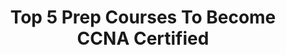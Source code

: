 ---
title: "Top 5 Prep Courses To Become CCNA Certified"
layout: "topcoursesmanual"
image: images/1x1.png

titulos: ["CCNA (200-125) The Complete Course (FREE TRIAL)","CCNA 2018 200-125 Video Boot Camp With Chris Bryant","Cisco CCNA 200-125 – The Complete Guide to Getting Certified","Cisco NEW CCNA R/S (200-125): The Complete Course","The Complete Networking Fundamentals Course. Your CCNA start"]

autores: ['149 Videos','530 Videos','308 Videos','151 Videos','527 Videos']

categorias: ['20h 23m','73h 30m','36h 30m','20h 30m','55h 00m']

summarylist: ["Excellent course by Lazaro Diaz, that will give you an in-depth understanding of networking, using routers and switches and their various configurations.","Great primary reference material for preparing for the exam. There are a lot of real-world examples and exposure to how things are configured correctly that gives the students an edge in the exam as well as in the professional world.","Fantastic preparatory course with lab guides and visual presentations that are helpful for those who are planning to take the Cisco CCNA Routing and Switching 200-125 exam. The instructor answers all the questions promptly and his energy helps keep the interest of the students into the lessons.","Another course by Lazaro Diaz. Great instructor preparing you for the CCNA exam with lots of professional insights. Lessons are laid back and concise for the students to learn the material easily.","This course gives a lot of practical examples and modules which challenges the students to apply the concepts that they have learned. Well-done presentation and great course structure give the students enough knowledge and confidence to pass their exam and prosper in the field."]

outsidelink: ['https://skillshare.evyy.net/c/1232139/298081/4650?u=https%3A%2F%2Fwww.skillshare.com%2Fclasses%2FCCNA-%2528200-125%2529-The-Complete-Course%2F480191271','https://click.linksynergy.com/deeplink?id=25rVrYVEo2E&mid=39197&murl=https%3A%2F%2Fwww.udemy.com%2Fccna-on-demand-video-boot-camp%2F','https://click.linksynergy.com/deeplink?id=25rVrYVEo2E&mid=39197&murl=https%3A%2F%2Fwww.udemy.com%2Fccna-complete%2F','https://click.linksynergy.com/deeplink?id=25rVrYVEo2E&mid=39197&murl=https%3A%2F%2Fwww.udemy.com%2Fcisco-ccna-200-125-the-complete-course%2F','https://click.linksynergy.com/deeplink?id=25rVrYVEo2E&mid=39197&murl=https%3A%2F%2Fwww.udemy.com%2Fcomplete-networking-fundamentals-course-ccna-start%2F']

imagenes: ['images/ccna-the-complete-course-free-trial.jpeg','images/CCNA-2018-200-125-Video-Boot-Camp-With-Chris-Bryant-Review.jpeg','images/Cisco-CCNA-200-125-The-Complete-Guide-to-Getting-Certified-Review.jpeg','images/Cisco-NEW-CCNA-R-S-200-125-The-Complete-Course-Review.jpeg','images/The-Complete-Networking-Fundamentals-Course-Your-CCNA-start-Review.jpeg']

alt: ['CCNA (200-125) The Complete Course','CCNA 2018 200-125 Video Boot Camp With Chris Bryant','Cisco CCNA 200-125 – The Complete Guide to Getting Certified','Cisco NEW CCNA RS (200-125) The Complete Course','The Complete Networking Fundamentals Course Your CCNA start']

calltoaction: ['Get 60 Day Free Trial','See Course','See Course','See Course','See Course']

h3_title: "What's the key to successfully becoming CCNA certified?"

p1: "First it's important to know why do you want to become CCNA certified. Having the priorities and goals set will help you prepare much better for your CCNA exam. You may want to ask yourself when do you want to pass the exam? If the answer is in the next 3 - 6 months then you should plan your preparation with the timeframe in mind. Set aside daily review sessions which don't have to be long, but should be intense and really get your hands dirty."

greendiv: "The CCNA exam consists of about 50-60 questions and takes 90 minutes to finish. Being well prepared is key, but even then the exam can still be stressful as you do only have a limited amount of time to answer the exam questions. This is where you will find all the work you put into your training and studying various materials and mockup questions will pay off."

p2: "What we focused on in our selection are courses that aim to accomplish two thing - give you the theoretical background and make you go through actual example scenarios. All our courses listed here are a great asset to complement your other study materials such as books and online guides and will help you boost your self-prep effort for the CCNA exam significantly."

fbpix: "<!-- Facebook Pixel Code -->
<script>!function(f,b,e,v,n,t,s){if(f.fbq)return;n=f.fbq=function(){n.callMethod?n.callMethod.apply(n,arguments):n.queue.push(arguments)};if(!f._fbq)f._fbq=n;n.push=n;n.loaded=!0;n.version='2.0';n.queue=[];t=b.createElement(e);t.async=!0;t.src=v;s=b.getElementsByTagName(e)[0];s.parentNode.insertBefore(t,s)}(window, document,'script','https://connect.facebook.net/en_US/fbevents.js');fbq('init', '2020796771573329');fbq('track', 'PageView');</script><noscript><img height='1' width='1' style='display:none'src='https://www.facebook.com/tr?id=2020796771573329&ev=PageView&noscript=1'/></noscript><!-- End Facebook Pixel Code -->"

adwordspix: "<!-- Global site tag (gtag.js) - AdWords: 806863321 -->
<script async src='https://www.googletagmanager.com/gtag/js?id=AW-806863321'></script>
<script>
  window.dataLayer = window.dataLayer || [];
  function gtag(){dataLayer.push(arguments);}
  gtag('js', new Date());

  gtag('config', 'AW-806863321');
</script>"

---